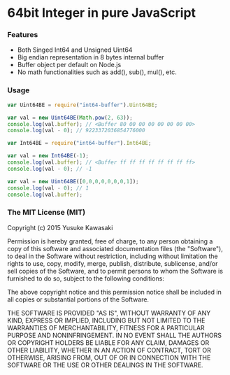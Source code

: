 # 64bit Integer in pure JavaScript

### Features

- Both Singed Int64 and Unsigned Uint64
- Big endian representation in 8 bytes internal buffer
- Buffer object per default on Node.js
- No math functionalities such as add(), sub(), mul(), etc.

### Usage

```js
var Uint64BE = require("int64-buffer").Uint64BE;

var val = new Uint64BE(Math.pow(2, 63));
console.log(val.buffer); // <Buffer 80 00 00 00 00 00 00 00>
console.log(val - 0); // 9223372036854776000
```

```js
var Int64BE = require("int64-buffer").Int64BE;

var val = new Int64BE(-1);
console.log(val.buffer); // <Buffer ff ff ff ff ff ff ff ff>
console.log(val - 0); // -1
```

```js
var val = new Uint64BE([0,0,0,0,0,0,0,1]);
console.log(val - 0); // 1
console.log(val.buffer);
```

### The MIT License (MIT)

Copyright (c) 2015 Yusuke Kawasaki

Permission is hereby granted, free of charge, to any person obtaining a copy
of this software and associated documentation files (the "Software"), to deal
in the Software without restriction, including without limitation the rights
to use, copy, modify, merge, publish, distribute, sublicense, and/or sell
copies of the Software, and to permit persons to whom the Software is
furnished to do so, subject to the following conditions:

The above copyright notice and this permission notice shall be included in all
copies or substantial portions of the Software.

THE SOFTWARE IS PROVIDED "AS IS", WITHOUT WARRANTY OF ANY KIND, EXPRESS OR
IMPLIED, INCLUDING BUT NOT LIMITED TO THE WARRANTIES OF MERCHANTABILITY,
FITNESS FOR A PARTICULAR PURPOSE AND NONINFRINGEMENT. IN NO EVENT SHALL THE
AUTHORS OR COPYRIGHT HOLDERS BE LIABLE FOR ANY CLAIM, DAMAGES OR OTHER
LIABILITY, WHETHER IN AN ACTION OF CONTRACT, TORT OR OTHERWISE, ARISING FROM,
OUT OF OR IN CONNECTION WITH THE SOFTWARE OR THE USE OR OTHER DEALINGS IN THE
SOFTWARE.
